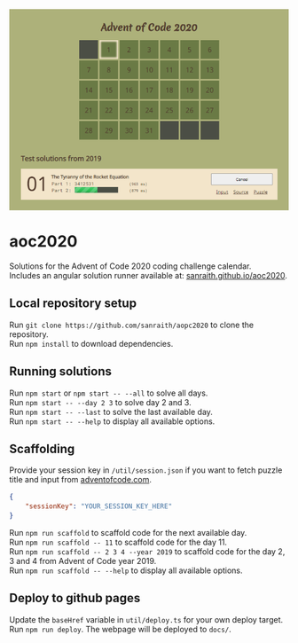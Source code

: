 <img align="center" src="util/screenshot.png" alt="Screenshot" />  
  
# aoc2020

Solutions for the Advent of Code 2020 coding challenge calendar.  
Includes an angular solution runner available at: [sanraith.github.io/aoc2020](https://sanraith.github.io/aoc2020).

## Local repository setup

Run `git clone https://github.com/sanraith/aopc2020` to clone the repository.  
Run `npm install` to download dependencies.

## Running solutions

Run `npm start` or `npm start -- --all` to solve all days.  
Run `npm start -- --day 2 3` to solve day 2 and 3.  
Run `npm start -- --last` to solve the last available day.  
Run `npm start -- --help` to display all available options.

## Scaffolding

Provide your session key in `/util/session.json` if you want to fetch puzzle title and input from [adventofcode.com](https://adventofcode.com).

```json
{
    "sessionKey": "YOUR_SESSION_KEY_HERE"
}
```

Run `npm run scaffold` to scaffold code for the next available day.  
Run `npm run scaffold -- 11` to scaffold code for the day 11.  
Run `npm run scaffold -- 2 3 4 --year 2019` to scaffold code for the day 2, 3 and 4 from Advent of Code year 2019.  
Run `npm run scaffold -- --help` to display all available options.

## Deploy to github pages

Update the `baseHref` variable in `util/deploy.ts` for your own deploy target.  
Run `npm run deploy`. The webpage will be deployed to `docs/`.
